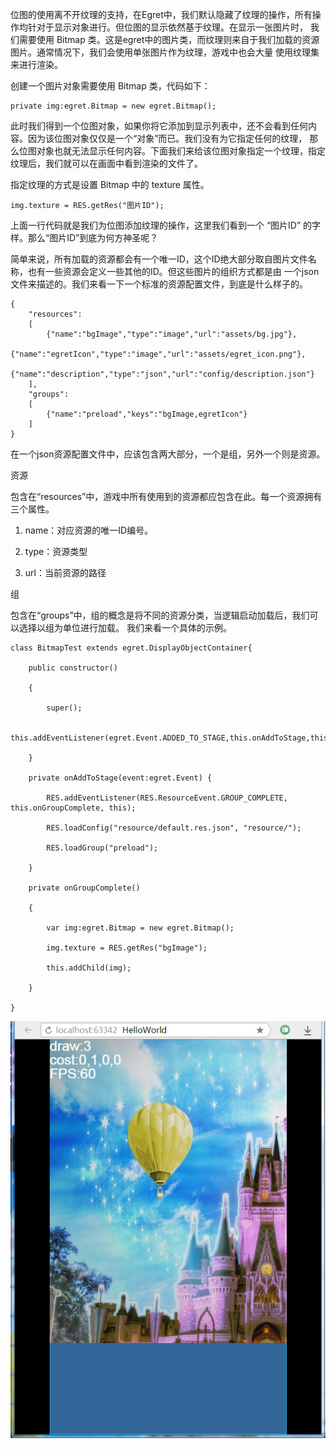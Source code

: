 位图的使用离不开纹理的支持，在Egret中，我们默认隐藏了纹理的操作，所有操作均针对于显示对象进行。但位图的显示依然基于纹理。在显示一张图片时， 我们需要使用 Bitmap 类。这是egret中的图片类，而纹理则来自于我们加载的资源图片。通常情况下，我们会使用单张图片作为纹理，游戏中也会大量 使用纹理集来进行渲染。

创建一个图片对象需要使用 Bitmap 类，代码如下：

```
private img:egret.Bitmap = new egret.Bitmap();
```

此时我们得到一个位图对象，如果你将它添加到显示列表中，还不会看到任何内容。因为该位图对象仅仅是一个“对象”而已。我们没有为它指定任何的纹理， 那么位图对象也就无法显示任何内容。下面我们来给该位图对象指定一个纹理，指定纹理后，我们就可以在画面中看到渲染的文件了。

指定纹理的方式是设置 Bitmap 中的 texture 属性。

```
img.texture = RES.getRes("图片ID");
```

上面一行代码就是我们为位图添加纹理的操作，这里我们看到一个 “图片ID” 的字样。那么“图片ID”到底为何方神圣呢？

简单来说，所有加载的资源都会有一个唯一ID，这个ID绝大部分取自图片文件名称，也有一些资源会定义一些其他的ID。但这些图片的组织方式都是由 一个json文件来描述的。我们来看一下一个标准的资源配置文件，到底是什么样子的。

```
{
    "resources":
    [
        {"name":"bgImage","type":"image","url":"assets/bg.jpg"},
        {"name":"egretIcon","type":"image","url":"assets/egret_icon.png"},
        {"name":"description","type":"json","url":"config/description.json"}
    ],
    "groups":
    [
        {"name":"preload","keys":"bgImage,egretIcon"}
    ]
}
```

在一个json资源配置文件中，应该包含两大部分，一个是组，另外一个则是资源。

资源

包含在“resources”中，游戏中所有使用到的资源都应包含在此。每一个资源拥有三个属性。

1. name：对应资源的唯一ID编号。

1. type：资源类型

1. url：当前资源的路径

组

包含在“groups”中，组的概念是将不同的资源分类，当逻辑启动加载后，我们可以选择以组为单位进行加载。 我们来看一个具体的示例。

```
class BitmapTest extends egret.DisplayObjectContainer{

    public constructor()

    {

        super();

        this.addEventListener(egret.Event.ADDED_TO_STAGE,this.onAddToStage,this);

    }

    private onAddToStage(event:egret.Event) {

        RES.addEventListener(RES.ResourceEvent.GROUP_COMPLETE, this.onGroupComplete, this);

        RES.loadConfig("resource/default.res.json", "resource/");

        RES.loadGroup("preload");

    }

    private onGroupComplete()

    {

        var img:egret.Bitmap = new egret.Bitmap();

        img.texture = RES.getRes("bgImage");

        this.addChild(img);

    }

}
```

![](56614ea87fa1a.jpg)




